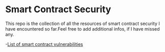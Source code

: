 # Smart Contract Security 

This repo is the collection of all the resources of smart contract security I have encountered so far.Feel free to add additional infos, if I have missed any.

-[List of smart contract vulnerabilities](https://github.com/runtimeverification/verified-smart-contracts/wiki/List-of-Security-Vulnerabilities)
